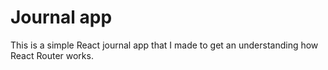 # Journal app 

This is a simple React journal app that I made to get an understanding how React Router works. 